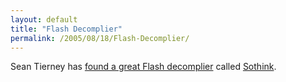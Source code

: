 ```yaml
---
layout: default
title: "Flash Decomplier"
permalink: /2005/08/18/Flash-Decomplier/
---
```


Sean Tierney has <a href="http://www.scrollinondubs.com/index.cfm/2005/8/17/Sothink-Flash-decompiler-is-cool-literally" target="_blank">found a great Flash decomplier</a> called <a href="http://www.sothink.com/" target="_blank">Sothink</a>.<br/>